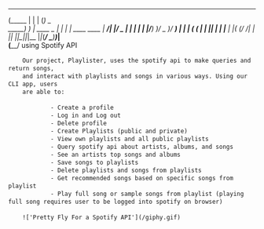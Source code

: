 
 ______  _             _ _                      
(_____ \| |           | (_)     _               
 _____) ) | ____ _   _| |_  ___| |_  ____  ____ 
|  ____/| |/ _  | | | | | |/___)  _)/ _  )/ ___)
| |     | ( ( | | |_| | | |___ | |_( (/ /| |    
|_|     |_|\_||_|\__  |_|_(___/ \___)____)_|    
                (____/                          using Spotify API


        Our project, Playlister, uses the spotify api to make queries and return songs, 
        and interact with playlists and songs in various ways. Using our CLI app, users 
        are able to:
                
                - Create a profile
                - Log in and Log out
                - Delete profile
                - Create Playlists (public and private)
                - View own playlists and all public playlists
                - Query spotify api about artists, albums, and songs
                - See an artists top songs and albums
                - Save songs to playlists
                - Delete playlists and songs from playlists
                - Get recommended songs based on specific songs from playlist
                - Play full song or sample songs from playlist (playing full song requires user to be logged into spotify on browser)

        !['Pretty Fly For a Spotify API'](/giphy.gif)

